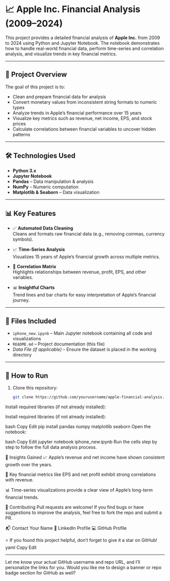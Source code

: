 
# 📈 Apple Inc. Financial Analysis (2009–2024)

This project provides a detailed financial analysis of **Apple Inc.** from 2009 to 2024 using Python and Jupyter Notebook. The notebook demonstrates how to handle real-world financial data, perform time-series and correlation analysis, and visualize trends in key financial metrics.

---

## 📌 Project Overview

The goal of this project is to:
- Clean and prepare financial data for analysis
- Convert monetary values from inconsistent string formats to numeric types
- Analyze trends in Apple’s financial performance over 15 years
- Visualize key metrics such as revenue, net income, EPS, and stock prices
- Calculate correlations between financial variables to uncover hidden patterns

---

## 🛠️ Technologies Used

- **Python 3.x**
- **Jupyter Notebook**
- **Pandas** – Data manipulation & analysis  
- **NumPy** – Numeric computation  
- **Matplotlib & Seaborn** – Data visualization  

---

## 📊 Key Features

- ✅ **Automated Data Cleaning**  
  Cleans and formats raw financial data (e.g., removing commas, currency symbols).

- 📈 **Time-Series Analysis**  
  Visualizes 15 years of Apple’s financial growth across multiple metrics.

- 🔄 **Correlation Matrix**  
  Highlights relationships between revenue, profit, EPS, and other variables.

- 📊 **Insightful Charts**  
  Trend lines and bar charts for easy interpretation of Apple’s financial journey.

---

## 📁 Files Included

- `iphone_new.ipynb` – Main Jupyter notebook containing all code and visualizations  
- `README.md` – Project documentation (this file)  
- *Data File (if applicable)* – Ensure the dataset is placed in the working directory

---

## 🚀 How to Run

1. Clone this repository:
   ```bash
   git clone https://github.com/yourusername/apple-financial-analysis.git
Install required libraries (if not already installed):

Install required libraries (if not already installed):

bash
Copy
Edit
pip install pandas numpy matplotlib seaborn
Open the notebook:

bash
Copy
Edit
jupyter notebook iphone_new.ipynb
Run the cells step by step to follow the full data analysis process.

📌 Insights Gained
📈 Apple’s revenue and net income have shown consistent growth over the years.

🔗 Key financial metrics like EPS and net profit exhibit strong correlations with revenue.

📊 Time-series visualizations provide a clear view of Apple’s long-term financial trends.

🤝 Contributing
Pull requests are welcome!
If you find bugs or have suggestions to improve the analysis, feel free to fork the repo and submit a PR.

📬 Contact
Your Name
🔗 LinkedIn Profile
💻 GitHub Profile

⭐ If you found this project helpful, don’t forget to give it a star on GitHub!
yaml
Copy
Edit

---

Let me know your actual GitHub username and repo URL, and I’ll personalize the links for you. Would you like me to design a banner or repo badge section for GitHub as well?
